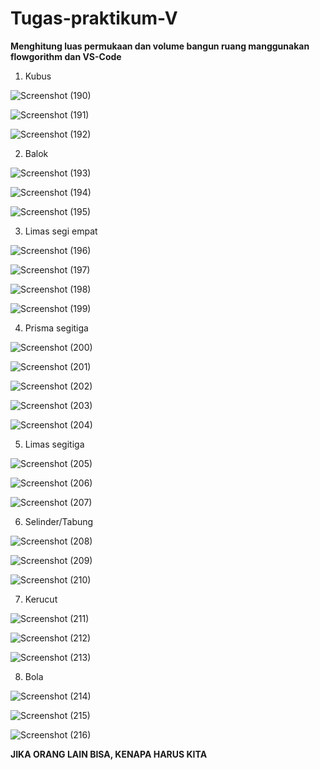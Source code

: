 # Tugas-praktikum-V

**Menghitung luas permukaan dan volume bangun ruang manggunakan flowgorithm dan VS-Code**

1. Kubus

![Screenshot (190)](https://user-images.githubusercontent.com/91968610/140038231-98aee4a9-866d-4cfc-81fe-66f54caaa1cb.png)

![Screenshot (191)](https://user-images.githubusercontent.com/91968610/140038276-ec822b4a-50f2-40aa-9a36-5c380cbc3945.png)

![Screenshot (192)](https://user-images.githubusercontent.com/91968610/140038316-3af2137c-8adb-4d7c-985e-abb6022bbcc7.png)

2. Balok

![Screenshot (193)](https://user-images.githubusercontent.com/91968610/140038432-997ac7fc-5c19-404d-87bf-3fe4cf8ce42f.png)

![Screenshot (194)](https://user-images.githubusercontent.com/91968610/140038469-6c1d985b-6041-42be-b2dd-a1538f03cd55.png)

![Screenshot (195)](https://user-images.githubusercontent.com/91968610/140038498-2c21e471-cad7-4fcf-9d7d-161bd4e32c1f.png)

3. Limas segi empat

![Screenshot (196)](https://user-images.githubusercontent.com/91968610/140038614-c9d8247d-8b1b-406a-b12c-48658f2db31d.png)

![Screenshot (197)](https://user-images.githubusercontent.com/91968610/140038751-61a41cca-f94a-4791-bff2-85400d33aa2c.png)

![Screenshot (198)](https://user-images.githubusercontent.com/91968610/140038862-1ba37bc0-e91d-4e0d-919d-827a07e59e7f.png)

![Screenshot (199)](https://user-images.githubusercontent.com/91968610/140040418-e9d7bfaa-595e-4e27-a533-2e54ef829eb2.png)

4. Prisma segitiga

![Screenshot (200)](https://user-images.githubusercontent.com/91968610/140040517-b0d6ea67-b4f9-4d1c-a06f-4bf8aa0429f9.png)

![Screenshot (201)](https://user-images.githubusercontent.com/91968610/140040565-7a847841-fa2b-4fc9-ac2c-6636c0dca48a.png)

![Screenshot (202)](https://user-images.githubusercontent.com/91968610/140040605-353c6900-390b-4eee-af4c-a9f15ddde367.png)

![Screenshot (203)](https://user-images.githubusercontent.com/91968610/140040649-b6de0f58-64c8-4d3e-8899-31be50299d23.png)

![Screenshot (204)](https://user-images.githubusercontent.com/91968610/140040687-84b3c5f3-32f8-44bc-bbce-3be44c5fcad8.png)

5. Limas segitiga

![Screenshot (205)](https://user-images.githubusercontent.com/91968610/140040774-7fed8f14-6f81-4f1a-a08f-29e98679c4f8.png)

![Screenshot (206)](https://user-images.githubusercontent.com/91968610/140040801-66fa3091-94a3-4dae-8353-f3d8e2ec9493.png)

![Screenshot (207)](https://user-images.githubusercontent.com/91968610/140040849-5d956e9f-53e9-4034-a51b-3e2015dd0180.png)

6. Selinder/Tabung

![Screenshot (208)](https://user-images.githubusercontent.com/91968610/140040904-ff2a91fb-ee78-4854-af87-a3014bec36fa.png)

![Screenshot (209)](https://user-images.githubusercontent.com/91968610/140040935-d64b0c5c-03fc-49c6-8229-47db4826516a.png)

![Screenshot (210)](https://user-images.githubusercontent.com/91968610/140040958-e6d1583c-230d-41ec-aecf-1664bddc9127.png)

7. Kerucut

![Screenshot (211)](https://user-images.githubusercontent.com/91968610/140041057-a7a8330c-3097-493c-9b9c-883cc33f8915.png)

![Screenshot (212)](https://user-images.githubusercontent.com/91968610/140041119-2ed758ef-bb1e-44a3-ac82-e6483905b25d.png)

![Screenshot (213)](https://user-images.githubusercontent.com/91968610/140041158-17a8ac0b-4f60-432a-a5fa-644b6acda3d3.png)

8. Bola

![Screenshot (214)](https://user-images.githubusercontent.com/91968610/140041252-3e2eeaf8-f8b4-492d-9674-e0f6c316eb6d.png)

![Screenshot (215)](https://user-images.githubusercontent.com/91968610/140041289-04066cea-cb11-46e0-84f7-fe077713181a.png)

![Screenshot (216)](https://user-images.githubusercontent.com/91968610/140041352-1989a868-bd64-47d1-b662-0522d331107c.png)


**JIKA ORANG LAIN BISA, KENAPA HARUS KITA**
